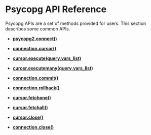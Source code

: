 # Psycopg API Reference<a name="EN-US_TOPIC_0000001126927585"></a>

Psycopg APIs are a set of methods provided for users. This section describes some common APIs.

-   **[psycopg2.connect\(\)](psycopg2-connect.md)**  

-   **[connection.cursor\(\)](connection-cursor.md)**  

-   **[cursor.execute\(query,vars\_list\)](cursor-execute-query-vars_list.md)**  

-   **[curosr.executemany\(query,vars\_list\)](curosr-executemany_query-vars_list.md)**  

-   **[connection.commit\(\)](connection-commit.md)**  

-   **[connection.rollback\(\)](connection-rollback.md)**  

-   **[cursor.fetchone\(\)](cursor-fetchone.md)**  

-   **[cursor.fetchall\(\)](cursor-fetchall.md)**  

-   **[cursor.close\(\)](cursor-close.md)**  

-   **[connection.close\(\)](connection-close.md)**  